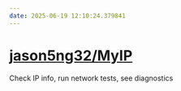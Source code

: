 ```yaml
---
date: 2025-06-19 12:10:24.379841
---
```


# [jason5ng32/MyIP](https://github.com/jason5ng32/MyIP)

Check IP info, run network tests, see diagnostics